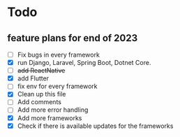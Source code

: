 # Todo

## feature plans for end of 2023

- [ ] Fix bugs in every framework
- [x] run Django, Laravel, Spring Boot, Dotnet Core.
- [ ] <del>add ReactNative</del>
- [x] add Flutter
- [ ] fix env for every framework
- [x] Clean up this file
- [ ] Add comments
- [ ] Add more error handling
- [x] Add more frameworks
- [x] Check if there is available updates for the frameworks
